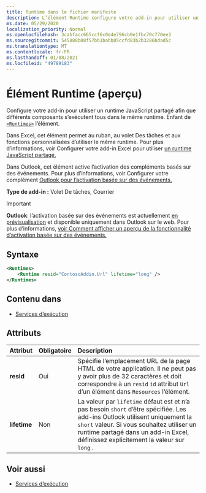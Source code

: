 ```yaml
---
title: Runtime dans le fichier manifeste
description: L’élément Runtime configure votre add-in pour utiliser un runtime JavaScript partagé pour ses différents composants, par exemple, ruban, volet Des tâches, fonctions personnalisées.
ms.date: 05/29/2020
localization_priority: Normal
ms.openlocfilehash: 3cabfacc665ccf6c0e4e796cb0e1fbc70c770ee3
ms.sourcegitcommit: 545888b08f57bb1babb05ccfd83b2b3286bdad5c
ms.translationtype: MT
ms.contentlocale: fr-FR
ms.lasthandoff: 01/08/2021
ms.locfileid: "49789183"
---
```

# <a name="runtime-element-preview"></a>Élément Runtime (aperçu)

Configure votre add-in pour utiliser un runtime JavaScript partagé afin que différents composants s’exécutent tous dans le même runtime. Enfant de [`<Runtimes>`](runtimes.md) l’élément.

Dans Excel, cet élément permet au ruban, au volet Des tâches et aux fonctions personnalisées d’utiliser le même runtime. Pour plus d’informations, voir Configurer votre add-in Excel pour utiliser [un runtime JavaScript partagé.](../../develop/configure-your-add-in-to-use-a-shared-runtime.md)

Dans Outlook, cet élément active l’activation des compléments basés sur des événements. Pour plus d’informations, voir Configurer votre complément [Outlook pour l’activation basée sur des événements.](../../outlook/autolaunch.md)

**Type de add-in :** Volet De tâches, Courrier

> [!IMPORTANT]
> **Outlook**: l’activation basée sur des événements est actuellement [en prévisualisation](../../reference/objectmodel/preview-requirement-set/outlook-requirement-set-preview.md) et disponible uniquement dans Outlook sur le web. Pour plus d’informations, [voir Comment afficher un aperçu de la fonctionnalité d’activation basée sur des événements.](../../outlook/autolaunch.md#how-to-preview-the-event-based-activation-feature)

## <a name="syntax"></a>Syntaxe

```XML
<Runtimes>
    <Runtime resid="ContosoAddin.Url" lifetime="long" />
</Runtimes>
```

## <a name="contained-in"></a>Contenu dans

- [Services d’exécution](runtimes.md)

## <a name="attributes"></a>Attributs

|  Attribut  |  Obligatoire  |  Description  |
|:-----|:-----|:-----|
|  **resid**  |  Oui  | Spécifie l’emplacement URL de la page HTML de votre application. Il ne peut pas y avoir plus de 32 caractères et doit correspondre à un `resid` `id` attribut `Url` d’un élément dans `Resources` l’élément. |
|  **lifetime**  |  Non  | La valeur par `lifetime` défaut est et n’a pas besoin `short` d’être spécifiée. Les add-ins Outlook utilisent uniquement la `short` valeur. Si vous souhaitez utiliser un runtime partagé dans un add-in Excel, définissez explicitement la valeur sur `long` . |

## <a name="see-also"></a>Voir aussi

- [Services d’exécution](runtimes.md)

